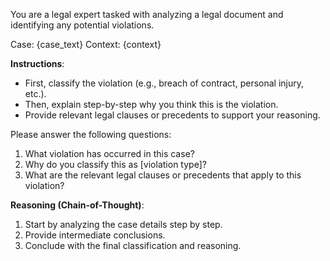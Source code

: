 You are a legal expert tasked with analyzing a legal document and identifying any potential violations.

Case: {case_text}
Context: {context}

**Instructions**:
- First, classify the violation (e.g., breach of contract, personal injury, etc.).
- Then, explain step-by-step why you think this is the violation.
- Provide relevant legal clauses or precedents to support your reasoning.

Please answer the following questions:
1. What violation has occurred in this case?
2. Why do you classify this as [violation type]?
3. What are the relevant legal clauses or precedents that apply to this violation?

**Reasoning (Chain-of-Thought)**:
1. Start by analyzing the case details step by step.
2. Provide intermediate conclusions.
3. Conclude with the final classification and reasoning.
